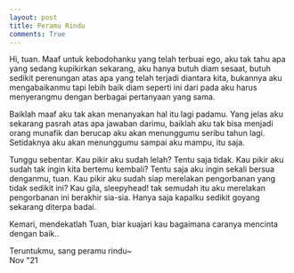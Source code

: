 ```yaml
---
layout: post
title: Peramu Rindu
comments: True
---
```


Hi, tuan. Maaf untuk kebodohanku yang telah terbuai ego, aku tak tahu apa yang sedang kupikirkan sekarang, aku hanya butuh diam sesaat, butuh sedikit perenungan atas apa yang telah terjadi diantara kita, bukannya aku mengabaikanmu tapi lebih baik diam seperti ini dari pada aku harus menyerangmu dengan berbagai pertanyaan yang sama.

Baiklah maaf aku tak akan menanyakan hal itu lagi padamu. Yang jelas aku sekarang pasrah atas apa jawaban darimu, baiklah aku tak bisa menjadi orang munafik dan berucap aku akan menunggumu seribu tahun lagi. Setidaknya aku akan menunggumu sampai aku mampu, itu saja.

Tunggu sebentar. Kau pikir aku sudah lelah? Tentu saja tidak. Kau pikir aku sudah tak ingin kita bertemu kembali? Tentu saja aku ingin sekali bersua denganmu, tuan. Kau pikir aku sudah siap merelakan pengorbanan yang tidak sedikit ini? Kau gila, sleepyhead! tak semudah itu aku merelakan pengorbanan ini berakhir sia-sia. Hanya saja kapalku sedikit goyang sekarang diterpa badai.

Kemari, mendekatlah Tuan, biar kuajari kau bagaimana caranya mencinta dengan baik..

Teruntukmu, sang peramu rindu~  
Nov "21
